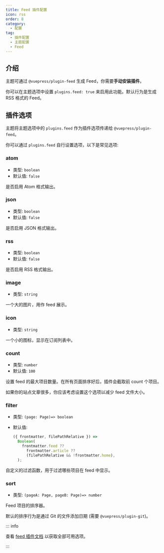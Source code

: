 ```yaml
---
title: Feed 插件配置
icon: rss
order: 8
category:
  - 配置
tag:
  - 插件配置
  - 主题配置
  - Feed
---
```


## 介绍

主题可通过 `@vuepress/plugin-feed` 生成 Feed，你需要**手动安装插件**。

你可以在主题选项中设置 `plugins.feed: true` 来启用此功能。默认行为是生成 RSS 格式的 Feed。

## 插件选项

主题将主题选项中的 `plugins.feed` 作为插件选项传递给 `@vuepress/plugin-feed`。

你可以通过 `plugins.feed` 自行设置选项，以下是常见选项:

### atom

- 类型: `boolean`
- 默认值: `false`

是否启用 Atom 格式输出。

### json

- 类型: `boolean`
- 默认值: `false`

是否启用 JSON 格式输出。

### rss

- 类型: `boolean`
- 默认值: `false`

是否启用 RSS 格式输出。

### image

- 类型: `string`

一个大的图片，用作 feed 展示。

### icon

- 类型: `string`

一个小的图标，显示在订阅列表中。

### count

- 类型: `number`
- 默认值: `100`

设置 feed 的最大项目数量。在所有页面排序好后，插件会截取前 count 个项目。

如果你的站点文章很多，你应该考虑设置这个选项以减少 feed 文件大小。

### filter

- 类型: `(page: Page)=> boolean`
- 默认值:

  ```js
  ({ frontmatter, filePathRelative }) =>
    Boolean(
      frontmatter.feed ??
        frontmatter.article ??
        (filePathRelative && !frontmatter.home),
    );
  ```

自定义的过滤函数，用于过滤哪些项目在 feed 中显示。

### sort

- 类型: `(pageA: Page, pageB: Page)=> number`

Feed 项目的排序器。

默认的排序行为是通过 Git 的文件添加日期 (需要 `@vuepress/plugin-git`)。

::: info

查看 [feed 插件文档][feed-config] 以获取全部可用选项。

:::

[feed-config]: https://ecosystem.vuejs.press/zh/plugins/feed/
